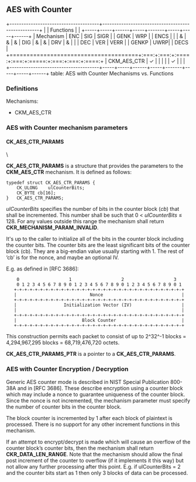 ## AES with Counter


+--------------------------------------+---------------------------------------------------+
|                                      | Functions                                         |
|                                      +-----+-----+------+-----+-------+-----+-----+------+
| Mechanism                            | ENC | SIG | SIGR |     | GENK  | WRP |     | ENCS |
|                                      |  &  |  &  |  &   | DIG |   &   |  &  | DRV |  &   |
|                                      | DEC | VER | VERR |     | GENKP | UWRP|     | DECS |
+======================================+:===:+:===:+:====:+:===:+:=====:+:===:+:===:+:====:+
| CKM_AES_CTR                          |  ✓  |     |      |     |       |  ✓  |     |      |
+--------------------------------------+-----+-----+------+-----+-------+-----+-----+------+
table: AES with Counter Mechanisms vs. Functions

### Definitions

Mechanisms:

- CKM_AES_CTR

### AES with Counter mechanism parameters

#### CK_AES_CTR_PARAMS
\  

**CK_AES_CTR_PARAMS** is a structure that provides the parameters to the
**CKM_AES_CTR** mechanism. It is defined as follows:

~~~{.c}
typedef struct CK_AES_CTR_PARAMS {
	CK_ULONG	ulCounterBits;
	CK_BYTE	cb[16];
}	CK_AES_CTR_PARAMS;
~~~

_ulCounterBits_ specifies the number of bits in the counter block (_cb_) that
shall be incremented. This number shall be such that 0 < _ulCounterBits_ ≤ 128.
For any values outside this range the mechanism shall return
**CKR_MECHANISM_PARAM_INVALID**.

It's up to the caller to initialize all of the bits in the counter block
including the counter bits. The counter bits are the least significant bits of
the counter block (cb). They are a big-endian value usually starting with 1. The
rest of ‘cb’ is for the nonce, and maybe an optional IV.

E.g. as defined in [RFC 3686]:

~~~
    0                   1                   2                   3
    0 1 2 3 4 5 6 7 8 9 0 1 2 3 4 5 6 7 8 9 0 1 2 3 4 5 6 7 8 9 0 1
   +-+-+-+-+-+-+-+-+-+-+-+-+-+-+-+-+-+-+-+-+-+-+-+-+-+-+-+-+-+-+-+-+
   |                            Nonce                              |
   +-+-+-+-+-+-+-+-+-+-+-+-+-+-+-+-+-+-+-+-+-+-+-+-+-+-+-+-+-+-+-+-+
   |                  Initialization Vector (IV)                   |
   |                                                               |
   +-+-+-+-+-+-+-+-+-+-+-+-+-+-+-+-+-+-+-+-+-+-+-+-+-+-+-+-+-+-+-+-+
   |                         Block Counter                         |
   +-+-+-+-+-+-+-+-+-+-+-+-+-+-+-+-+-+-+-+-+-+-+-+-+-+-+-+-+-+-+-+-+
~~~

This construction permits each packet to consist of up to 2^32^-1 blocks =
4,294,967,295 blocks = 68,719,476,720 octets.

**CK_AES_CTR_PARAMS_PTR** is a pointer to a **CK_AES_CTR_PARAMS**.

### AES with Counter Encryption / Decryption

Generic AES counter mode is described in NIST Special Publication 800-38A and in
[RFC 3686]. These describe encryption using a counter block which may include a
nonce to guarantee uniqueness of the counter block. Since the nonce is not
incremented, the mechanism parameter must specify the number of counter bits in
the counter block.

The block counter is incremented by 1 after each block of plaintext is
processed. There is no support for any other increment functions in this
mechanism.

If an attempt to encrypt/decrypt is made which will cause an overflow of the
counter block’s counter bits, then the mechanism shall return
**CKR_DATA_LEN_RANGE**. Note that the mechanism should allow the final post
increment of the counter to overflow (if it implements it this way) but not
allow any further processing after this point. E.g. if ulCounterBits = 2 and the
counter bits start as 1 then only 3 blocks of data can be processed. 
